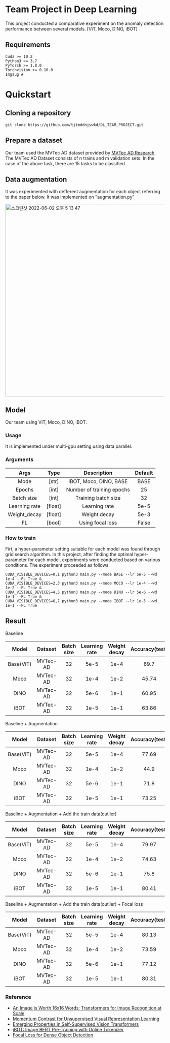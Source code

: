 # Team Project in Deep Learning 

This project conducted a comparative experiment on the anomaly detection performance between several models. [ViT, Moco, DINO, iBOT]


## Requirements 

```shell
Cuda >= 10.2
Python3 >= 3.7
PyTorch >= 1.8.0
Torchvision >= 0.10.0
Imgaug # 
``` 

# Quickstart 

## Cloning a repository 

```shell
git clone https://github.com/tjtmddnjswkd/DL_TEAM_PROJECT.git 
```

## Prepare a dataset

Our team used the MVTec AD dataset provided by [MVTec AD Research](https://www.mvtec.com/company/research/datasets/mvtec-ad). The MVTec AD Dataset consists of n trains and m validation sets. In the case of the above task, there are 15 tasks to be classified.


## Data augmentation 

It was experimented with defferent augmentation for each object referring to the paper below. It was implemented on "augmentation.py"

<img width="606" alt="스크린샷 2022-06-02 오후 5 13 47" src="https://user-images.githubusercontent.com/52492949/171585717-8631dc48-9439-4ab7-9659-e3e027820d19.png">


## Model 

Our team using ViT, Moco, DINO, iBOT. 

### Usage 

It is implemented under multi-gpu setting using data parallel. 

### Arguments 

| Args 	| Type 	| Description 	| Default|
|:---------:|:--------:|:----------------------------------------------------:|:-----:|
| Mode 	| [str] 	| IBOT, Moco, DINO, BASE | BASE|
| Epochs 	| [int] 	| Number of training epochs| 25|
| Batch size | [int]	| Training batch size| 32|
| Learning rate 	| [float]	| Learning rate| 	5e-5|
| Weight_decay 	| [float]	| Weight decay | 5e-3|
| FL 	| [bool]	| Using focal loss | False|

### How to train 

Firt, a hyper-parameter setting suitable for each model was found through grid search algorithm. In this project, after finding the optimal hyper-parameter for each model, experiments were conducted based on various conditions. The experiment proceeded as follows. 

```shell 
CUDA_VISIBLE_DEVICES=0,1 python3 main.py --mode BASE --lr 5e-5 --wd 1e-4 --FL True & 
CUDA_VISIBLE_DEVICES=2,3 python3 main.py --mode MOCO --lr 1e-4 --wd 1e-2 --FL True &
CUDA_VISIBLE_DEVICES=4,5 python3 main.py --mode DINO --lr 5e-6 --wd 1e-1 --FL True &
CUDA_VISIBLE_DEVICES=6,7 python3 main.py --mode IBOT --lr 1e-5 --wd 1e-1 --FL True 
```

## Result 

Baseline 

| Model 	| Dataset 	| Batch size | Learning rate | Weight decay | Accuracy(test) 	|
|:---------:|:--------:|:---------------------------------------:|:-----:|:---:|:---:|
| Base(ViT) 	| MVTec-AD 	| 32 | 5e-5 	| 1e-4 | 69.7 |
| Moco 	| MVTec-AD  	| 32 | 1e-4 	| 1e-2 | 45.74|
| DINO	| MVTec-AD  	| 32 | 5e-6 	| 1e-1| 60.95|
| iBOT 	| MVTec-AD  	| 32 | 1e-5 	| 1e-1 | 63.86|

Baseline + Augmentation 

| Model 	| Dataset 	| Batch size | Learning rate | Weight decay | Accuracy(test) 	|
|:---------:|:--------:|:---------------------------------------:|:-----:|:---:|:---:|
| Base(ViT) 	| MVTec-AD 	| 32 | 5e-5 	| 1e-4 | 77.69 |
| Moco 	| MVTec-AD  	| 32 |  1e-4	| 1e-2 | 44.9 |
| DINO	| MVTec-AD  	| 32 | 5e-6 	| 1e-1| 71.8|
| iBOT 	| MVTec-AD  	| 32 |  1e-5 	| 1e-1 | 73.25|

Baseline + Augmentation + Add the train data(outlier) 

| Model 	| Dataset 	| Batch size | Learning rate | Weight decay | Accuracy(test) 	|
|:---------:|:--------:|:---------------------------------------:|:-----:|:---:|:---:|
| Base(ViT) 	| MVTec-AD 	| 32 |  5e-5	| 1e-4| 79.97 |
| Moco 	| MVTec-AD  	| 32 |  1e-4	| 1e-2 | 74.63 |
| DINO	| MVTec-AD  	| 32 | 5e-6 	| 1e-1| 75.8|
| iBOT 	| MVTec-AD  	| 32 | 1e-5 	| 1e-1 | 80.41|

Baseline + Augmentation + Add the train data(outlier) + Focal loss 

| Model 	| Dataset 	| Batch size | Learning rate | Weight decay | Accuracy(test) 	|
|:---------:|:--------:|:---------------------------------------:|:-----:|:---:|:---:|
| Base(ViT) 	| MVTec-AD 	| 32 |  	  5e-5	| 1e-4 | 80.13 |
| Moco 	| MVTec-AD  	| 32 |  	1e-4	| 1e-2 | 73.59 |
| DINO	| MVTec-AD  	| 32 |  	5e-6 	| 1e-1| 77.12|
| iBOT 	| MVTec-AD  	| 32 |  	1e-5 	| 1e-1 | 80.31|





### Reference 

- [An Image is Worth 16x16 Words: Transformers for Image Recognition at Scale](https://arxiv.org/abs/2010.11929)
- [Momentum Contrast for Unsupervised Visual Representation Learning](https://arxiv.org/abs/1911.05722)
- [Emerging Properties in Self-Supervised Vision Transformers](https://arxiv.org/abs/2104.14294)
- [iBOT: Image BERT Pre-Training with Online Tokenizer](https://arxiv.org/abs/2111.07832)
- [Focal Loss for Dense Object Detection](https://arxiv.org/abs/1708.02002)




















